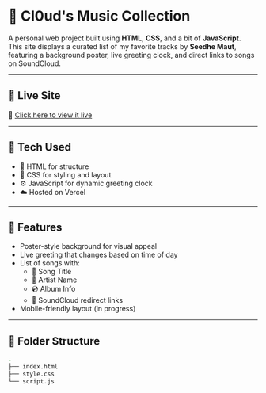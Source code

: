 # 🎵 Cl0ud's Music Collection

A personal web project built using **HTML**, **CSS**, and a bit of **JavaScript**.  
This site displays a curated list of my favorite tracks by **Seedhe Maut**, featuring a background poster, live greeting clock, and direct links to songs on SoundCloud.

---

## 🚀 Live Site

🔗 [Click here to view it live](https://cl0ud-s-collection-z4pq-bcdvwkinn-badas-projects-5ed6319e.vercel.app/)

---

## 🔧 Tech Used

- 🧱 HTML for structure
- 🎨 CSS for styling and layout
- ⚙️ JavaScript for dynamic greeting clock
- ☁️ Hosted on Vercel

---

## 📸 Features

- Poster-style background for visual appeal
- Live greeting that changes based on time of day
- List of songs with:
  - 🎵 Song Title
  - 🎤 Artist Name
  - 💿 Album Info
  - 🔗 SoundCloud redirect links
- Mobile-friendly layout (in progress)

---

## 📁 Folder Structure

```bash
.
├── index.html
├── style.css
└── script.js
